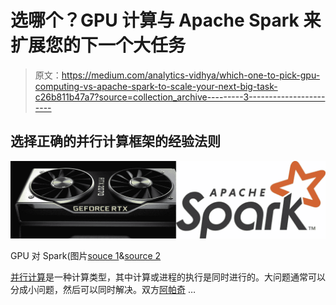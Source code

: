 # 选哪个？GPU 计算与 Apache Spark 来扩展您的下一个大任务

> 原文：<https://medium.com/analytics-vidhya/which-one-to-pick-gpu-computing-vs-apache-spark-to-scale-your-next-big-task-c26b811b47a7?source=collection_archive---------3----------------------->

## 选择正确的并行计算框架的经验法则

![](img/0728b378499f03b499f81e64c508052b.png)

GPU 对 Spark(图片[souce 1](https://en.wikipedia.org/wiki/Apache_Spark)&[source 2](https://www.nvidia.com/en-in/geforce/graphics-cards/rtx-2070/)

[并行计算](https://en.wikipedia.org/wiki/Parallel_computing)是一种计算类型，其中计算或进程的执行是同时进行的。大问题通常可以分成小问题，然后可以同时解决。双方[阿帕奇](https://en.wikipedia.org/wiki/Apache_Spark) …